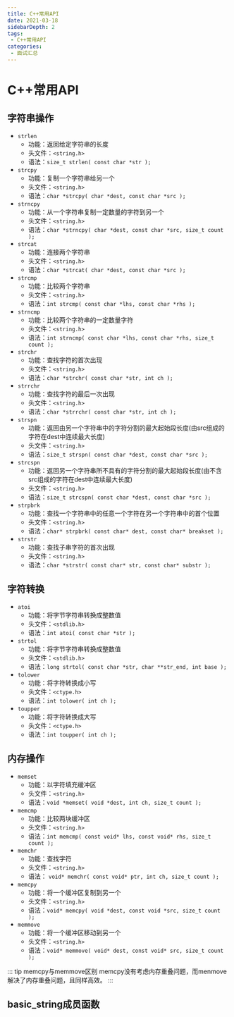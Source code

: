 ```yaml
---
title: C++常用API
date: 2021-03-18
sidebarDepth: 2
tags:
 - C++常用API
categories:
 - 面试汇总
---
```

# C++常用API
## 字符串操作
- `strlen`
  - 功能：返回给定字符串的长度
  - 头文件：`<string.h>`
  - 语法：`size_t strlen( const char *str );`
- `strcpy`
  - 功能：复制一个字符串给另一个
  - 头文件：`<string.h>`
  - 语法：`char *strcpy( char *dest, const char *src );`
- `strncpy`
  - 功能：从一个字符串复制一定数量的字符到另一个
  - 头文件：`<string.h>`
  - 语法：`char *strncpy( char *dest, const char *src, size_t count );`
- `strcat`
  - 功能：连接两个字符串
  - 头文件：`<string.h>`
  - 语法：`char *strcat( char *dest, const char *src );`
- `strcmp`
  - 功能：比较两个字符串
  - 头文件：`<string.h>`
  - 语法：`int strcmp( const char *lhs, const char *rhs );`
- `strncmp`
  - 功能：比较两个字符串的一定数量字符
  - 头文件：`<string.h>`
  - 语法：`int strncmp( const char *lhs, const char *rhs, size_t count );`
- `strchr`
  - 功能：查找字符的首次出现
  - 头文件：`<string.h>`
  - 语法：`char *strchr( const char *str, int ch );`
- `strrchr`
  - 功能：查找字符的最后一次出现
  - 头文件：`<string.h>`
  - 语法：`char *strrchr( const char *str, int ch );`
- `strspn`
  - 功能：返回由另一个字符串中的字符分割的最大起始段长度(由src组成的字符在dest中连续最大长度)
  - 头文件：`<string.h>`
  - 语法：`size_t strspn( const char *dest, const char *src );`
- `strcspn`
  - 功能：返回另一个字符串所不具有的字符分割的最大起始段长度(由不含src组成的字符在dest中连续最大长度)
  - 头文件：`<string.h>`
  - 语法：`size_t strcspn( const char *dest, const char *src );`
- `strpbrk`
  - 功能：查找一个字符串中的任意一个字符在另一个字符串中的首个位置
  - 头文件：`<string.h>`
  - 语法：`char* strpbrk( const char* dest, const char* breakset );`
- `strstr`
  - 功能：查找子串字符的首次出现
  - 头文件：`<string.h>`
  - 语法：`char *strstr( const char* str, const char* substr );`
## 字符转换
- `atoi`
  - 功能：将字节字符串转换成整数值
  - 头文件：`<stdlib.h>`
  - 语法：`int atoi( const char *str );`
- `strtol`
  - 功能：将字节字符串转换成整数值
  - 头文件：`<stdlib.h>`
  - 语法：`long strtol( const char *str, char **str_end, int base );`
- `tolower`
  - 功能：将字符转换成小写
  - 头文件：`<ctype.h>`
  - 语法：`int tolower( int ch );`
- `toupper`
  - 功能：将字符转换成大写
  - 头文件：`<ctype.h>`
  - 语法：`int toupper( int ch );`
## 内存操作
- `memset`
  - 功能：以字符填充缓冲区
  - 头文件：`<string.h>`
  - 语法：`void *memset( void *dest, int ch, size_t count );`
- `memcmp`
  - 功能：比较两块缓冲区
  - 头文件：`<string.h>`
  - 语法：`int memcmp( const void* lhs, const void* rhs, size_t count );`
- `memchr`
  - 功能：查找字符
  - 头文件：`<string.h>`
  - 语法： `void* memchr( const void* ptr, int ch, size_t count );`
- `memcpy`
  - 功能：将一个缓冲区复制到另一个
  - 头文件：`<string.h>`
  - 语法：`void* memcpy( void *dest, const void *src, size_t count );`
- `memmove`
  - 功能：将一个缓冲区移动到另一个
  - 头文件：`<string.h>`
  - 语法：`void* memmove( void* dest, const void* src, size_t count );`

::: tip memcpy与memmove区别
memcpy没有考虑内存重叠问题，而menmove解决了内存重叠问题，且同样高效。
:::
## basic_string成员函数

